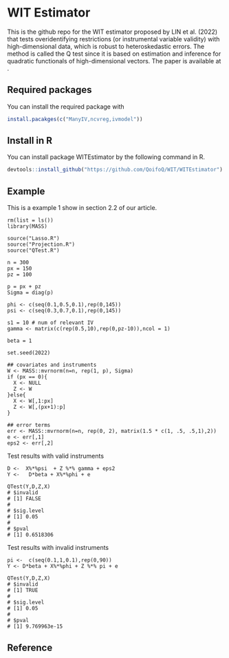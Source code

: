 # WIT Estimator

This is the github repo for the WIT estimator proposed by LIN et al. (2022) that tests overidentifying restrictions (or instrumental variable validity) with high-dimensional data, which is robust to heteroskedastic errors. The method is called the Q test since it is based on estimation and inference for quadratic functionals of high-dimensional vectors. The paper is available at .

## Required packages 

You can install the required package with 

``` r
install.pacakges(c("ManyIV,ncvreg,ivmodel"))
```

## Install in R

You can install package WITEstimator by the following command in R.

```R
devtools::install_github("https://github.com/QoifoQ/WIT/WITEstimator")
```

## Example

This is a example 1 show in section 2.2 of our article. 

```{r example}
rm(list = ls())
library(MASS)

source("Lasso.R")
source("Projection.R")
source("QTest.R")

n = 300
px = 150
pz = 100 

p = px + pz
Sigma = diag(p)

phi <- c(seq(0.1,0.5,0.1),rep(0,145))
psi <- c(seq(0.3,0.7,0.1),rep(0,145))

s1 = 10 # num of relevant IV
gamma <- matrix(c(rep(0.5,10),rep(0,pz-10)),ncol = 1)

beta = 1 

set.seed(2022)

## covariates and instruments 
W <- MASS::mvrnorm(n=n, rep(1, p), Sigma)
if (px == 0){
  X <- NULL
  Z <- W
}else{
  X <- W[,1:px]
  Z <- W[,(px+1):p]
}

## error terms 
err <- MASS::mvrnorm(n=n, rep(0, 2), matrix(1.5 * c(1, .5, .5,1),2))
e <- err[,1]
eps2 <- err[,2]
```


Test results with valid instruments 
```{r}
D <-  X%*%psi  + Z %*% gamma + eps2
Y <-   D*beta + X%*%phi + e

QTest(Y,D,Z,X) 
# $invalid
# [1] FALSE
# 
# $sig.level
# [1] 0.05
# 
# $pval
# [1] 0.6518306
```


Test results with invalid instruments 
```{r}
pi <-  c(seq(0.1,1,0.1),rep(0,90))
Y <- D*beta + X%*%phi + Z %*% pi + e

QTest(Y,D,Z,X) 
# $invalid
# [1] TRUE
# 
# $sig.level
# [1] 0.05
# 
# $pval
# [1] 9.769963e-15
```

## Reference 
